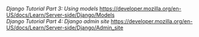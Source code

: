 *Django Tutorial Part 3: Using models* https://developer.mozilla.org/en-US/docs/Learn/Server-side/Django/Models <br>
*Django Tutorial Part 4: Django admin site* https://developer.mozilla.org/en-US/docs/Learn/Server-side/Django/Admin_site <br>

